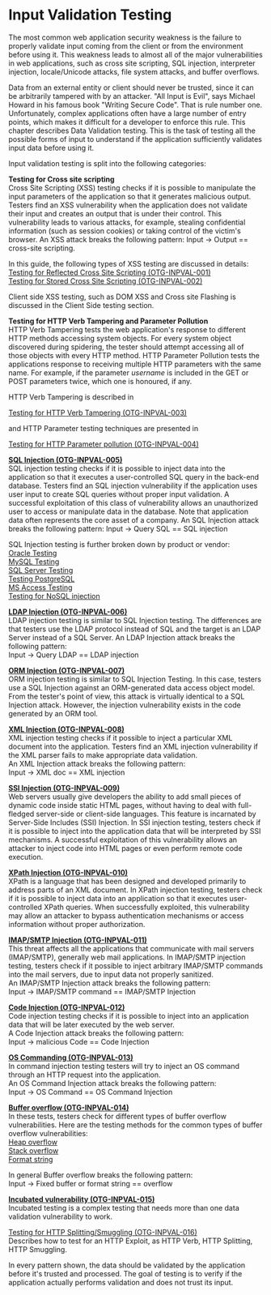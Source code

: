 # Input Validation Testing


The most common web application security weakness is the failure to properly validate input coming from the client or from the environment before using it. This weakness leads to almost all of the major vulnerabilities in web applications, such as cross site scripting, SQL injection, interpreter injection, locale/Unicode attacks, file system attacks, and buffer overflows.


Data from an external entity or client should never be trusted, since it can be arbitrarily tampered with by an attacker. "All Input is Evil", says Michael Howard in his famous book "Writing Secure Code". That is rule number one. Unfortunately, complex applications often have a large number of entry points, which makes it difficult for a developer to enforce this rule. This chapter describes Data Validation testing. This is the task of testing all the possible forms of input to understand if the application sufficiently validates input data before using it.


Input validation testing is split into the following categories:<br>

**Testing for Cross site scripting**<br>
Cross Site Scripting (XSS) testing checks if it is possible to manipulate the input parameters of the application so that it generates malicious output. Testers find an XSS vulnerability when the application does not validate their input and creates an output that is under their control. This vulnerability leads to various attacks, for example, stealing confidential information (such as session cookies) or taking control of the victim's browser. An XSS attack breaks the following pattern: Input -> Output  == cross-site scripting.


In this guide, the following types of XSS testing are discussed in details:<br>
[Testing for Reflected Cross Site Scripting (OTG-INPVAL-001) ](./testing_for_reflected_cross_site_scripting_otg-inpval-001.html)<br>
[Testing for Stored Cross Site Scripting (OTG-INPVAL-002) ](./testing_for_stored_cross_site_scripting_otg-inpval-002.html)<br>

Client side XSS testing, such as DOM XSS and Cross site Flashing is discussed in the Client Side testing section.

**Testing for HTTP Verb Tampering and Parameter Pollution**<br>
HTTP Verb Tampering tests the web application's response to different HTTP methods accessing system objects. For every system object discovered during spidering, the tester should attempt accessing all of those objects with every HTTP method.
HTTP Parameter Pollution tests the applications response to receiving multiple HTTP parameters with the same name. For example, if the parameter *username* is included in the GET or POST parameters twice, which one is honoured, if any.

HTTP Verb Tampering is described in

[Testing for HTTP Verb Tampering (OTG-INPVAL-003)](./testing_for_http_verb_tampering_otg-inpval-003.html)

and HTTP Parameter testing techniques are presented in

[Testing for HTTP Parameter pollution (OTG-INPVAL-004) ](./testing_for_http_parameter_pollution_otg-inpval-004.html)

**[SQL Injection  (OTG-INPVAL-005)](./testing_for_sql_injection_otg-inpval-005.html)<br>**
SQL injection testing checks if it is possible to inject data into the application so that it executes a user-controlled SQL query in the back-end database. Testers find an SQL injection vulnerability if the application uses user input to create SQL queries without proper input validation. A successful exploitation of this class of vulnerability allows an unauthorized user to access or manipulate data in the database. Note that application data often represents the core asset of a company. An SQL Injection attack breaks the following pattern:
Input -> Query SQL == SQL injection


SQL Injection testing is further broken down by product or vendor:<br>
[Oracle Testing](./oracle_testing.html)<br>
[MySQL Testing ](./mysql_testing.html)<br>
[SQL Server Testing ](./sql_server_testing.html)<br>
[Testing PostgreSQL](./testing_postgresql_from_owasp_bsp.html)<br>
[MS Access Testing](./ms_access_testing.html)<br>
[Testing for NoSQL injection](./testing_for_nosql_injection.html)<br>


**[LDAP Injection  (OTG-INPVAL-006)](./testing_for_ldap_injection_otg-inpval-006.html)<br>**
LDAP injection testing is similar to SQL Injection testing. The differences are that testers use the LDAP protocol instead of SQL and the target is an LDAP Server instead of a SQL Server.
An LDAP Injection attack breaks the following pattern:<br>
Input -> Query LDAP == LDAP injection<br>


**[ORM Injection  (OTG-INPVAL-007)](./testing_for_orm_injection_otg-inpval-007.html)<br>**
ORM injection testing is similar to SQL Injection Testing. In this case, testers use a SQL Injection against an ORM-generated data access object model. From the tester's point of view, this attack is virtually identical to a SQL Injection attack. However, the injection vulnerability exists in the code generated by an ORM tool.<br>


**[XML Injection (OTG-INPVAL-008)](./testing_for_xml_injection_otg-inpval-008.html)<br>**
XML injection testing checks if it possible to inject a particular XML document into the application. Testers find an XML injection vulnerability if the XML parser fails to make appropriate data validation.<br>
An XML Injection attack breaks the following pattern:<br>
Input -> XML doc == XML injection<br>


**[SSI Injection  (OTG-INPVAL-009)](./testing_for_ssi_injection_otg-inpval-009.html)<br>**
Web servers usually give developers the ability to add small pieces of dynamic code inside static HTML pages, without having to deal with full-fledged server-side or client-side languages. This feature is incarnated by Server-Side Includes (SSI) Injection. In SSI injection testing, testers check if it is possible to inject into the application data that will be interpreted by SSI mechanisms. A successful exploitation of this vulnerability allows an attacker to inject code into HTML pages or even perform remote code execution.<br>


**[XPath Injection  (OTG-INPVAL-010)](./testing_for_xpath_injection_otg-inpval-010.html)<br>**
XPath is a language that has been designed and developed primarily to address parts of an XML document. In XPath injection testing, testers check if it is possible to inject data into an application so that it executes user-controlled XPath queries. When successfully exploited, this vulnerability may allow an attacker to bypass authentication mechanisms or access information without proper authorization.<br>


**[IMAP/SMTP Injection  (OTG-INPVAL-011)](./imapsmtp_injection_otg-inpval-011.html)<br>**
This threat affects all the applications that communicate with mail servers (IMAP/SMTP), generally web mail applications. In IMAP/SMTP injection testing, testers check if it possible to inject arbitrary IMAP/SMTP commands into the mail servers, due to input data not properly sanitized. <br>
An IMAP/SMTP Injection attack breaks the following pattern:<br>
Input -> IMAP/SMTP command == IMAP/SMTP Injection<br>


**[Code Injection  (OTG-INPVAL-012)](./testing_for_code_injection_otg-inpval-012.html)<br>**
Code injection testing checks if it is possible to inject into an application data that will be later executed by the web server.<br>
A Code Injection attack breaks the following pattern:<br>
Input -> malicious Code == Code Injection<br>


**[OS Commanding   (OTG-INPVAL-013)](./testing_for_command_injection_otg-inpval-013.html)<br>**
In command injection testing testers will try to inject an OS command through an HTTP request into the application.<br>
An OS Command Injection attack breaks the following pattern:<br>
Input -> OS Command == OS Command Injection<br>


**[Buffer overflow (OTG-INPVAL-014)](./testing_for_buffer_overflow_otg-inpval-014.html)<br>**
In these tests, testers check for different types of buffer overflow vulnerabilities. Here are the testing methods for the common types of buffer overflow vulnerabilities:<br>
[Heap overflow ](./testing_for_heap_overflow.html)<br>
[Stack overflow ](./testing_for_stack_overflow.html)<br>
[Format string ](./testing_for_format_string.html)<br>

In general Buffer overflow breaks the following pattern:<br>
Input -> Fixed buffer or format string == overflow<br>


**[Incubated vulnerability (OTG-INPVAL-015)](./testing_for_incubated_vulnerabilities_otg-inpval-015.html) <br>**
Incubated testing is a complex testing that needs more than one data validation vulnerability to work.<br>


[Testing for HTTP Splitting/Smuggling  (OTG-INPVAL-016)](./testing_for_http_splittingsmuggling_otg-inpval-016.html)<br>
Describes how to test for an HTTP Exploit, as HTTP Verb, HTTP Splitting, HTTP Smuggling.


In every pattern shown, the data should be validated by the application before it's trusted and processed. The goal of testing is to verify if the application actually performs validation and does not trust its input.
